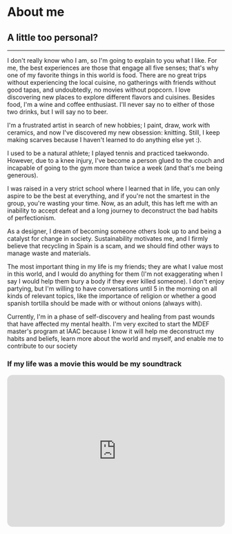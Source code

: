 # About me
## A little too personal?
---

I don't really know who I am, so I'm going to explain to you what I like. For me, the best experiences are those that engage all five senses; that's why one of my favorite things in this world is food. There are no great trips without experiencing the local cuisine, no gatherings with friends without good tapas, and undoubtedly, no movies without popcorn. I love discovering new places to explore different flavors and cuisines. Besides food, I'm a wine and coffee enthusiast. I'll never say no to either of those two drinks, but I will say no to beer.

I'm a frustrated artist in search of new hobbies; I paint, draw, work with ceramics, and now I've discovered my new obsession: knitting. Still, I keep making scarves because I haven't learned to do anything else yet :).

I used to be a natural athlete; I played tennis and practiced taekwondo. However, due to a knee injury, I've become a person glued to the couch and incapable of going to the gym more than twice a week (and that's me being generous).

I was raised in a very strict school where I learned that in life, you can only aspire to be the best at everything, and if you're not the smartest in the group, you're wasting your time. Now, as an adult, this has left me with an inability to accept defeat and a long journey to deconstruct the bad habits of perfectionism.

As a designer, I dream of becoming someone others look up to and being a catalyst for change in society. Sustainability motivates me, and I firmly believe that recycling in Spain is a scam, and we should find other ways to manage waste and materials.

The most important thing in my life is my friends; they are what I value most in this world, and I would do anything for them (I'm not exaggerating when I say I would help them bury a body if they ever killed someone). I don't enjoy partying, but I'm willing to have conversations until 5 in the morning on all kinds of relevant topics, like the importance of religion or whether a good spanish tortilla should be made with or without onions (always with).

Currently, I'm in a phase of self-discovery and healing from past wounds that have affected my mental health. I'm very excited to start the MDEF master's program at IAAC because I know it will help me deconstruct my habits and beliefs, learn more about the world and myself, and enable me to contribute to our society

### If my life was a movie this would be my soundtrack
<iframe style="border-radius:12px" src="https://open.spotify.com/embed/playlist/7LWVqOZoGbM0yXZO1MD4CM?utm_source=generator" width="100%" height="352" frameBorder="0" allowfullscreen="" allow="autoplay; clipboard-write; encrypted-media; fullscreen; picture-in-picture" loading="lazy"></iframe>
